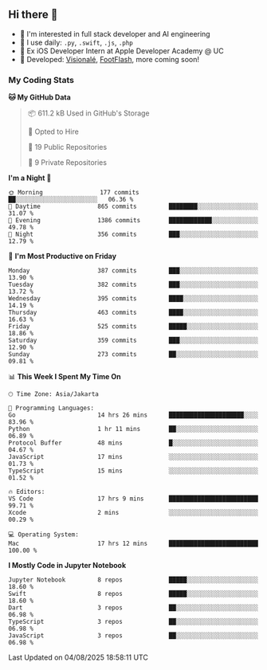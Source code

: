## Hi there 👋

- 🤖 I'm interested in full stack developer and AI engineering
- 🌱 I use daily: `.py`, `.swift`, `.js`, `.php`
- 🍎 Ex iOS Developer Intern at Apple Developer Academy @ UC
- 🔨 Developed: [Visionalé](https://apps.apple.com/id/app/visional%C3%A9/id6737191146), [FootFlash](https://apps.apple.com/id/app/footflash/id6550905078), more coming soon!

### My Coding Stats

<!--START_SECTION:waka-->
**🐱 My GitHub Data** 

> 📦 611.2 kB Used in GitHub's Storage 
 > 
> 💼 Opted to Hire
 > 
> 📜 19 Public Repositories 
 > 
> 🔑 9 Private Repositories 
 > 
**I'm a Night 🦉** 

```text
🌞 Morning                177 commits         ██░░░░░░░░░░░░░░░░░░░░░░░   06.36 % 
🌆 Daytime                865 commits         ████████░░░░░░░░░░░░░░░░░   31.07 % 
🌃 Evening                1386 commits        ████████████░░░░░░░░░░░░░   49.78 % 
🌙 Night                  356 commits         ███░░░░░░░░░░░░░░░░░░░░░░   12.79 % 
```
📅 **I'm Most Productive on Friday** 

```text
Monday                   387 commits         ███░░░░░░░░░░░░░░░░░░░░░░   13.90 % 
Tuesday                  382 commits         ███░░░░░░░░░░░░░░░░░░░░░░   13.72 % 
Wednesday                395 commits         ████░░░░░░░░░░░░░░░░░░░░░   14.19 % 
Thursday                 463 commits         ████░░░░░░░░░░░░░░░░░░░░░   16.63 % 
Friday                   525 commits         █████░░░░░░░░░░░░░░░░░░░░   18.86 % 
Saturday                 359 commits         ███░░░░░░░░░░░░░░░░░░░░░░   12.90 % 
Sunday                   273 commits         ██░░░░░░░░░░░░░░░░░░░░░░░   09.81 % 
```


📊 **This Week I Spent My Time On** 

```text
🕑︎ Time Zone: Asia/Jakarta

💬 Programming Languages: 
Go                       14 hrs 26 mins      █████████████████████░░░░   83.96 % 
Python                   1 hr 11 mins        ██░░░░░░░░░░░░░░░░░░░░░░░   06.89 % 
Protocol Buffer          48 mins             █░░░░░░░░░░░░░░░░░░░░░░░░   04.67 % 
JavaScript               17 mins             ░░░░░░░░░░░░░░░░░░░░░░░░░   01.73 % 
TypeScript               15 mins             ░░░░░░░░░░░░░░░░░░░░░░░░░   01.52 % 

🔥 Editors: 
VS Code                  17 hrs 9 mins       █████████████████████████   99.71 % 
Xcode                    2 mins              ░░░░░░░░░░░░░░░░░░░░░░░░░   00.29 % 

💻 Operating System: 
Mac                      17 hrs 12 mins      █████████████████████████   100.00 % 
```

**I Mostly Code in Jupyter Notebook** 

```text
Jupyter Notebook         8 repos             █████░░░░░░░░░░░░░░░░░░░░   18.60 % 
Swift                    8 repos             █████░░░░░░░░░░░░░░░░░░░░   18.60 % 
Dart                     3 repos             ██░░░░░░░░░░░░░░░░░░░░░░░   06.98 % 
TypeScript               3 repos             ██░░░░░░░░░░░░░░░░░░░░░░░   06.98 % 
JavaScript               3 repos             ██░░░░░░░░░░░░░░░░░░░░░░░   06.98 % 
```




 Last Updated on 04/08/2025 18:58:11 UTC
<!--END_SECTION:waka-->

<!--
**nico-samuelson/nico-samuelson** is a ✨ _special_ ✨ repository because its `README.md` (this file) appears on your GitHub profile.

Here are some ideas to get you started:

- 🔭 I’m currently working on ...
- 🌱 I’m currently learning ...
- 👯 I’m looking to collaborate on ...
- 🤔 I’m looking for help with ...
- 💬 Ask me about ...
- 📫 How to reach me: ...
- 😄 Pronouns: ...
- ⚡ Fun fact: ...
-->

